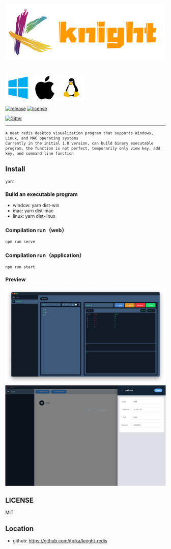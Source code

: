 <!-- <img src="./public/image/icon.png" width="80"/> -->

![avatar](./public/image/posters/posters2.png)
<!-- <img src="./public/image/posters/posters2.png" width="250"> -->

<br/>

![avatar](./public/image/os/windows.png)
![avatar](./public/image/os/mac.png)
![avatar](./public/image/os/linux.png)

[![release](https://img.shields.io/github/v/release/itpika/knight)](https://github.com/itpika/knight/releases)
[![license](https://img.shields.io/github/license/itpika/knight)](https://github.com/itpika/knight/blob/master/LICENSE)

[![Gitter](https://badges.gitter.im/Join/Chat.svg)](https://gitter.im/knight-redis/community#)




-----

```
A neat redis desktop visualization program that supports Windows, Linux, and MAC operating systems
Currently in the initial 1.0 version, can build binary executable program, the function is not perfect, temporarily only view key, add key, and command line function
```
## Install
```
yarn
```

### Build an executable program
-   window: yarn dist-win
-   mac: yarn dist-mac
-   linux: yarn dist-linux

### Compilation run（web）
```
npm run serve
```

### Compilation run（application）
```
npm run start
```

### Preview
![avatar](./public/image/overview/2.png)
![avatar](./public/image/overview/1.png)


## LICENSE
MIT
## Location
- github: https://github.com/itpika/knight-redis